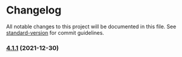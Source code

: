 # Changelog

All notable changes to this project will be documented in this file. See [standard-version](https://github.com/conventional-changelog/standard-version) for commit guidelines.

### [4.1.1](https://github.com/wsypower/vue-template/compare/v4.0.1...v4.1.1) (2021-12-30)
